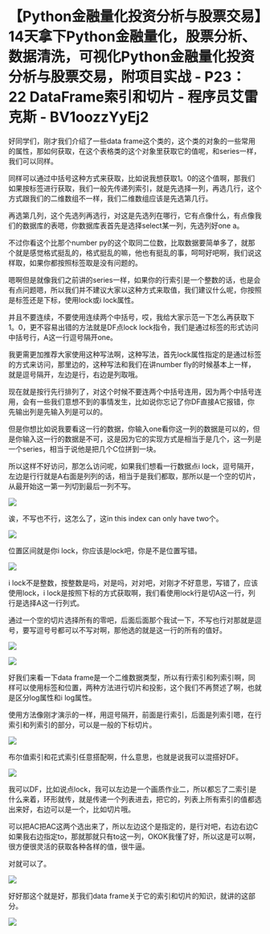 # 【Python金融量化投资分析与股票交易】14天拿下Python金融量化，股票分析、数据清洗，可视化Python金融量化投资分析与股票交易，附项目实战 - P23：22 DataFrame索引和切片 - 程序员艾雷克斯 - BV1oozzYyEj2

好同学们，刚才我们介绍了一些data frame这个类的，这个类的对象的一些常用的属性，那如何获取，在这个表格类的这个对象里获取它的值呢，和series一样，我们可以同样。

同样可以通过中括号这种方式来获取，比如说我想获取1。0的这个值啊，那我们如果按标签进行获取，我们一般先传递列索引，就是先选择一列，再选几行，这个方式跟我们的二维数组不一样，我们二维数组应该是先选第几行。

再选第几列，这个先选列再选行，对这是先选列在哪行，它有点像什么，有点像我们的数据库的表嗯，你数据库表首先是选择select某一列，先选列好one a。

不过你看这个比那个number py的这个取同二位数，比取数据要简单多了，就那个就是感觉格式挺乱的，格式挺乱的嘛，他也有挺乱的事，呵呵好吧啊，我们说这样取，如果你都按照标签取是没有问题的。

嗯啊但是就像我们之前讲的series一样，如果你的行索引是一个整数的话，也是会有点问题嗯，所以我们并不建议大家以这种方式来取值，我们建议什么呢，你按照是标签还是下标，使用lock或i lock属性。

并且不要连续，不要使用连续两个中括号，哎，我给大家示范一下怎么再获取下1。0，更不容易出错的方法就是DF点lock lock指令，我们是通过标签的形式访问中括号行，A这一行逗号隔开one。

我更需更加推荐大家使用这种写法啊，这种写法，首先lock属性指定的是通过标签的方式来访问，那里边的，这种写法和我们在讲number fly的时候基本上一样，就是逗号隔开，左边是行，右边是列取哦。

现在就是按行先行排列了，对这个时候不要连两个中括号连用，因为两个中括号连用，会有一些我们意想不到的事情发生，比如说你忘记了你DF直接A它报错，你先输出列是先输入列是可以的。

但是你想比如说我要看这一行的数据，你输入one看你这一列的数据是可以的，但是你输入这一行的数据是不可，这是因为它的实现方式是相当于是几个，这一列是一个series，相当于说他是把几个C位拼到一块。

所以这样不好访问，那怎么访问呢，如果我们想看一行数据点i lock，逗号隔开，左边是行行就是A右面是列列的话，相当于是我们都取，那所以是一个空的切片，从最开始这一第一列切到最后一列不写。



![](img/b7c3cad6a1581ef633b48c0d674ea5e4_1.png)

诶，不写也不行，这怎么了，这in this index can only have two个。

![](img/b7c3cad6a1581ef633b48c0d674ea5e4_3.png)

位置区间就是你i lock，你应该是lock吧，你是不是位置写错。

![](img/b7c3cad6a1581ef633b48c0d674ea5e4_5.png)

i lock不是整数，按整数是吗，对是吗，对对吧，对刚才不好意思，写错了，应该使用lock，i lock是按照下标的方式获取啊，我们看使用lock行是切A这一行，列行是选择A这一行列式。

通过一个空的切片选择所有的零吧，后面后面那个我试一下，不写也行对那就是逗号，要写逗号号都可以不写对啊，那他选的就是这一行的所有的值好。



![](img/b7c3cad6a1581ef633b48c0d674ea5e4_7.png)

![](img/b7c3cad6a1581ef633b48c0d674ea5e4_8.png)

好我们来看一下data frame是一个二维数据类型，所以有行索引和列索引啊，同样可以使用标签和位置，两种方法进行切片和投影，这个我们不再赘述了啊，也就是区分log属性和i log属性。

使用方法像刚才演示的一样，用逗号隔开，前面是行索引，后面是列索引嗯，在行索引和列索引的部分，可以是一般的下标切片。



![](img/b7c3cad6a1581ef633b48c0d674ea5e4_10.png)

布尔值索引和花式索引任意搭配啊，什么意思，也就是说我可以混搭好DF。

![](img/b7c3cad6a1581ef633b48c0d674ea5e4_12.png)

我可以DF，比如说点lock，我可以左边是一个画质作业二，所以都忘了二索引是什么来着，环形就传，就是传递一个列表进去，把它的，列表上所有索引的值都选出来好，右边可以是一个，比如切片哦。

可以把AC把AC这两个选出来了，所以左边这个是指定的，是行对吧，右边右边C如果我右边指定to，那就那就只有to这一列，OKOK我懂了好，所以这是可以啊，很方便很灵活的获取各种各样的值，很牛逼。

对就可以了。

![](img/b7c3cad6a1581ef633b48c0d674ea5e4_14.png)

好好那这个就是好，那我们data frame关于它的索引和切片的知识，就讲的这部分。

![](img/b7c3cad6a1581ef633b48c0d674ea5e4_16.png)